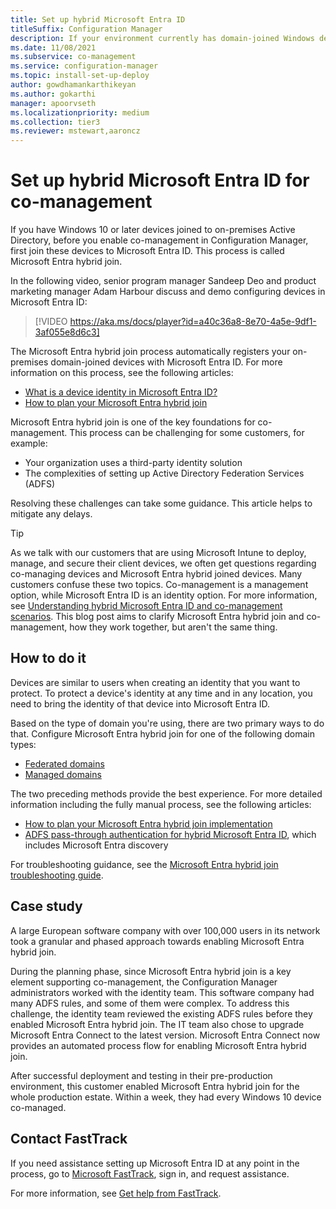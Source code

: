 ```yaml
---
title: Set up hybrid Microsoft Entra ID
titleSuffix: Configuration Manager
description: If your environment currently has domain-joined Windows devices, set up hybrid Microsoft Entra ID before you enable co-management
ms.date: 11/08/2021
ms.subservice: co-management
ms.service: configuration-manager
ms.topic: install-set-up-deploy
author: gowdhamankarthikeyan
ms.author: gokarthi
manager: apoorvseth
ms.localizationpriority: medium
ms.collection: tier3
ms.reviewer: mstewart,aaroncz 
---
```


# Set up hybrid Microsoft Entra ID for co-management

If you have Windows 10 or later devices joined to on-premises Active Directory, before you enable co-management in Configuration Manager, first join these devices to Microsoft Entra ID. This process is called Microsoft Entra hybrid join.

In the following video, senior program manager Sandeep Deo and product marketing manager Adam Harbour discuss and demo configuring devices in Microsoft Entra ID:

> [!VIDEO https://aka.ms/docs/player?id=a40c36a8-8e70-4a5e-9df1-3af055e8d6c3]

The Microsoft Entra hybrid join process automatically registers your on-premises domain-joined devices with Microsoft Entra ID. For more information on this process, see the following articles:

- [What is a device identity in Microsoft Entra ID?](/azure/active-directory/devices/overview)
- [How to plan your Microsoft Entra hybrid join](/azure/active-directory/devices/hybrid-azuread-join-plan)

Microsoft Entra hybrid join is one of the key foundations for co-management. This process can be challenging for some customers, for example:

- Your organization uses a third-party identity solution
- The complexities of setting up Active Directory Federation Services (ADFS)

Resolving these challenges can take some guidance. This article helps to mitigate any delays.

> [!TIP]
> As we talk with our customers that are using Microsoft Intune to deploy, manage, and secure their client devices, we often get questions regarding co-managing devices and Microsoft Entra hybrid joined devices. Many customers confuse these two topics. Co-management is a management option, while Microsoft Entra ID is an identity option. For more information, see [Understanding hybrid Microsoft Entra ID and co-management scenarios](https://techcommunity.microsoft.com/t5/microsoft-endpoint-manager-blog/understanding-hybrid-azure-ad-join-and-co-management/ba-p/2221201). This blog post aims to clarify Microsoft Entra hybrid join and co-management, how they work together, but aren't the same thing.

## How to do it

Devices are similar to users when creating an identity that you want to protect. To protect a device's identity at any time and in any location, you need to bring the identity of that device into Microsoft Entra ID.

Based on the type of domain you're using, there are two primary ways to do that. Configure Microsoft Entra hybrid join for one of the following domain types:

- [Federated domains](/azure/active-directory/devices/hybrid-azuread-join-federated-domains)
- [Managed domains](/azure/active-directory/devices/hybrid-azuread-join-managed-domains)

The two preceding methods provide the best experience. For more detailed information including the fully manual process, see the following articles:

- [How to plan your Microsoft Entra hybrid join implementation](/azure/active-directory/devices/hybrid-azuread-join-plan)
- [ADFS pass-through authentication for hybrid Microsoft Entra ID](/windows-server/identity/ad-fs/ad-fs-overview), which includes Microsoft Entra discovery

For troubleshooting guidance, see the [Microsoft Entra hybrid join troubleshooting guide](/azure/active-directory/devices/troubleshoot-hybrid-join-windows-current).

## Case study

A large European software company with over 100,000 users in its network took a granular and phased approach towards enabling Microsoft Entra hybrid join.

During the planning phase, since Microsoft Entra hybrid join is a key element supporting co-management, the Configuration Manager administrators worked with the identity team. This software company had many ADFS rules, and some of them were complex. To address this challenge, the identity team reviewed the existing ADFS rules before they enabled Microsoft Entra hybrid join. The IT team also chose to upgrade Microsoft Entra Connect to the latest version. Microsoft Entra Connect now provides an automated process flow for enabling Microsoft Entra hybrid join.

After successful deployment and testing in their pre-production environment, this customer enabled Microsoft Entra hybrid join for the whole production estate. Within a week, they had every Windows 10 device co-managed.

## Contact FastTrack

If you need assistance setting up Microsoft Entra ID at any point in the process, go to [Microsoft FastTrack](https://microsoft.com/fasttrack/), sign in, and request assistance.

For more information, see [Get help from FastTrack](quickstart-fasttrack.md).

